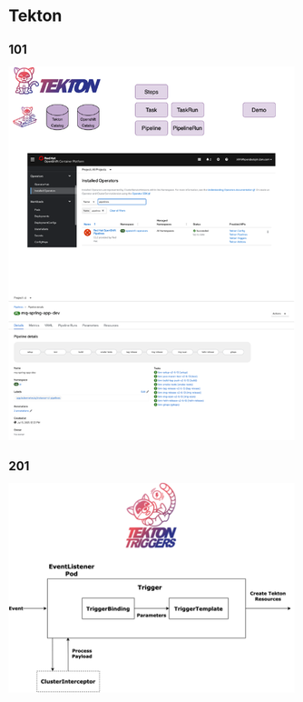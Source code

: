 # Tekton

## 101

![tekton101](./images/tekton-101-recap.drawio.png)

## 201

![tekton201](./images/tekton-201.drawio.png)
